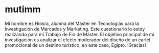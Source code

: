# mutimm
Mi nombre es Hiosra, alumna del Máster en Tecnologías para la Investigación de Mercados y Marketing. Este cuestionario lo estoy realizando para mí Trabajo de Fin de Máster. El objetivo principal de mi investigación es analizar el efecto moderador del diseño de un cartel promocional de un destino turístico, en este caso, Egipto.  !Gracias!
